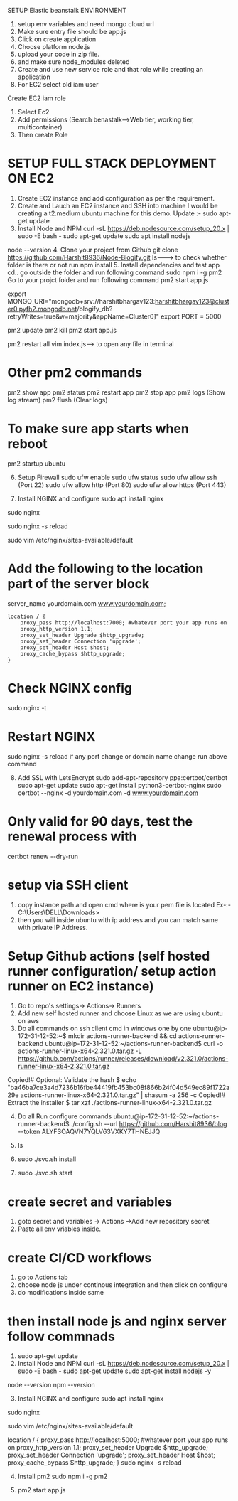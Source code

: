 SETUP Elastic beanstalk ENVIRONMENT

1. setup env variables and need mongo cloud url
2. Make sure entry file should be app.js
3. Click on create application
4. Choose platform node.js
5. upload your code in zip file.
6. and make sure node_modules deleted
7. Create and use new service role and that role while creating an application
8. For EC2 select old iam user

Create EC2 iam role 
1. Select Ec2
2. Add permissions (Search benastalk-->Web tier, working tier, multicontainer)
3. Then create Role



# SETUP FULL STACK DEPLOYMENT ON EC2
1. Create EC2 instance and add configuration as per the requirement.
2. Create and Lauch an EC2 instance and SSH into machine
I would be creating a t2.medium ubuntu machine for this demo.
Update :- sudo apt-get update 
3. Install Node and NPM
curl -sL https://deb.nodesource.com/setup_20.x | sudo -E bash -
sudo apt-get update 
sudo apt install nodejs

node --version
4. Clone your project from Github
git clone https://github.com/Harshit8936/Node-Blogify.git
ls---> to check whether folder is there or not
run npm install
5. Install dependencies and test app
cd.. go outside the folder and run following command
sudo npm i -g pm2 
Go to your projct folder and run following command
pm2 start app.js

export MONGO_URI="mongodb+srv://harshitbhargav123:harshitbhargav123@cluster0.pyfh2.mongodb.net/blogify_db?retryWrites=true&w=majority&appName=Cluster0]"
export PORT = 5000

pm2 update
pm2 kill
pm2 start app.js

pm2 restart all
vim index.js--> to open any file in terminal

# Other pm2 commands
pm2 show app
pm2 status
pm2 restart app
pm2 stop app
pm2 logs (Show log stream)
pm2 flush (Clear logs)

# To make sure app starts when reboot
pm2 startup ubuntu

6. Setup Firewall
sudo ufw enable
sudo ufw status
sudo ufw allow ssh (Port 22)
sudo ufw allow http (Port 80)
sudo ufw allow https (Port 443)

7. Install NGINX and configure
sudo apt install nginx

sudo nginx

sudo nginx -s reload

sudo vim /etc/nginx/sites-available/default

# Add the following to the location part of the server block


server_name yourdomain.com www.yourdomain.com;

    location / {
        proxy_pass http://localhost:7000; #whatever port your app runs on
        proxy_http_version 1.1;
        proxy_set_header Upgrade $http_upgrade;
        proxy_set_header Connection 'upgrade';
        proxy_set_header Host $host;
        proxy_cache_bypass $http_upgrade;
    }
# Check NGINX config
sudo nginx -t

# Restart NGINX
sudo nginx -s reload
if any port change or domain name change run above command


8. Add SSL with LetsEncrypt
sudo add-apt-repository ppa:certbot/certbot
sudo apt-get update
sudo apt-get install python3-certbot-nginx
sudo certbot --nginx -d yourdomain.com -d www.yourdomain.com

# Only valid for 90 days, test the renewal process with
certbot renew --dry-run





# setup via SSH client
1. copy instance path and open cmd where is your pem file is located Ex-:- C:\Users\DELL\Downloads>
2. then you will inside ubuntu with ip address and you can match same with private IP Address.


# Setup Github actions (self hosted runner configuration/ setup action runner on EC2 instance)
1. Go to repo's settings-> Actions-> Runners
2. Add new self hosted runner and choose Linux as we are using ubuntu on aws
3. Do all commands on ssh client cmd in windows one by one
ubuntu@ip-172-31-12-52:~$                           mkdir actions-runner-backend && cd actions-runner-backend
ubuntu@ip-172-31-12-52:~/actions-runner-backend$    curl -o actions-runner-linux-x64-2.321.0.tar.gz -L https://github.com/actions/runner/releases/download/v2.321.0/actions-runner-linux-x64-2.321.0.tar.gz    
 

Copied!# Optional: Validate the hash
$ echo "ba46ba7ce3a4d7236b16fbe44419fb453bc08f866b24f04d549ec89f1722a29e  actions-runner-linux-x64-2.321.0.tar.gz" | shasum -a 256 -c
Copied!# Extract the installer
$ tar xzf ./actions-runner-linux-x64-2.321.0.tar.gz


4. Do all Run configure commands
ubuntu@ip-172-31-12-52:~/actions-runner-backend$ ./config.sh --url https://github.com/Harshit8936/blog --token ALYFSOAQVN7YQLV63VXKY7THNEJJQ


5. ls
6. sudo ./svc.sh install
7. sudo ./svc.sh start

# create secret and variables
1. goto secret and variables -> Actions ->Add new repository secret
2. Paste all env vriables inside.

# create CI/CD workflows
1. go to Actions tab
2. choose node js under continous integration and then click on configure
3. do modifications inside same

# then install node js and nginx server follow commnads
1. sudo apt-get update
2. Install Node and NPM
curl -sL https://deb.nodesource.com/setup_20.x | sudo -E bash -
sudo apt-get update 
sudo apt-get install nodejs -y

node --version
npm --version

3. Install NGINX and configure
sudo apt install nginx

sudo nginx


sudo vim /etc/nginx/sites-available/default

location / {
        proxy_pass http://localhost:5000; #whatever port your app runs on
        proxy_http_version 1.1;
        proxy_set_header Upgrade $http_upgrade;
        proxy_set_header Connection 'upgrade';
        proxy_set_header Host $host;
        proxy_cache_bypass $http_upgrade;
    }
sudo nginx -s reload

4. Install pm2
sudo npm i -g pm2 

5. pm2 start app.js







